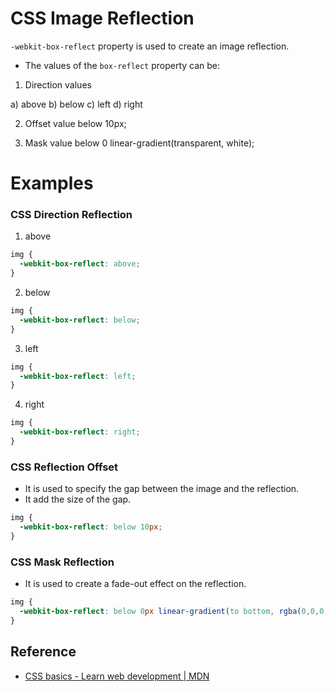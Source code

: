 # CSS Image Reflection

`-webkit-box-reflect` property is used to create an image reflection.

- The values of the `box-reflect` property can be:

1) Direction values

a) above
b) below 
c) left 
d) right

2) Offset value 
 below 10px;

3) Mask value
 below 0 linear-gradient(transparent, white);

# Examples

### CSS Direction Reflection

1) above

```css
img {
  -webkit-box-reflect: above;
}
```
2) below

```css
img {
  -webkit-box-reflect: below;
}
```
3) left

```css
img {
  -webkit-box-reflect: left;
}
```
4) right

```css
img {
  -webkit-box-reflect: right;
}
```

### CSS Reflection Offset
- It is used to specify the gap between the image and the reflection.
- It add the size of the gap.

```css
img {
  -webkit-box-reflect: below 10px;
}
```

### CSS Mask Reflection

- It is used to create a fade-out effect on the reflection.
```css
img {
  -webkit-box-reflect: below 0px linear-gradient(to bottom, rgba(0,0,0,0.0), rgba(0,0,0,0.4));
}
```

## Reference

* [CSS basics - Learn web development | MDN](https://developer.mozilla.org/en-US/docs/Learn/Getting_started_with_the_web/CSS_basics)



